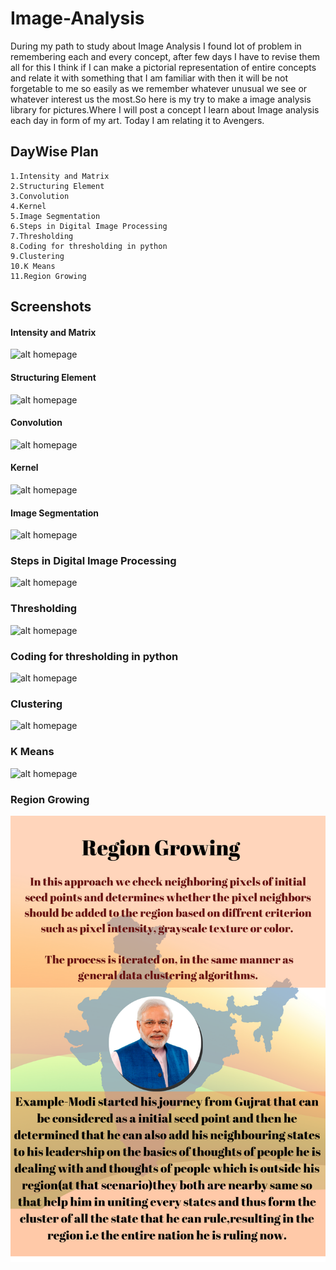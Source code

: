 # Image-Analysis
During my path to study about Image Analysis I found lot of problem in remembering each and every concept, after few days I have to revise them all for this I think if I can make a pictorial representation of entire concepts and relate it with something that I am familiar with then it will be not forgetable to me so easily as we remember whatever unusual we see or whatever interest us the most.So here is my try to make a image analysis library for pictures.Where I will post a concept I learn about Image analysis each day in form of my art. Today I am relating it to Avengers.

## DayWise Plan
```
1.Intensity and Matrix 
2.Structuring Element
3.Convolution
4.Kernel
5.Image Segmentation
6.Steps in Digital Image Processing
7.Thresholding
8.Coding for thresholding in python
9.Clustering
10.K Means
11.Region Growing
```

## Screenshots

#### Intensity and Matrix 
![alt homepage](https://ankitverma30.github.io/Student-Database-Management-System/Homepage.png)

#### Structuring Element
![alt homepage](https://ankitverma30.github.io/Student-Database-Management-System/Admin-Login.png)

#### Convolution
![alt homepage](https://ankitverma30.github.io/Student-Database-Management-System/Prepare-Grade-Card-for-Teachers.png)

#### Kernel
![alt homepage](https://ankitverma30.github.io/Student-Database-Management-System/Prepare-Grade-Card-for-Teachers.png)

#### Image Segmentation
![alt homepage](https://ankitverma30.github.io/Student-Database-Management-System/Prepare-Grade-Card-for-Teachers.png)

### Steps in Digital Image Processing
![alt homepage](https://ankitverma30.github.io/Student-Database-Management-System/Prepare-Grade-Card-for-Teachers.png)

### Thresholding
![alt homepage](https://ankitverma30.github.io/Student-Database-Management-System/Prepare-Grade-Card-for-Teachers.png)

### Coding for thresholding in python
![alt homepage](https://ankitverma30.github.io/Student-Database-Management-System/Prepare-Grade-Card-for-Teachers.png)

### Clustering
![alt homepage](https://ankitverma30.github.io/Student-Database-Management-System/Prepare-Grade-Card-for-Teachers.png)

### K Means
![alt homepage](https://ankitverma30.github.io/Student-Database-Management-System/Prepare-Grade-Card-for-Teachers.png)

### Region Growing
![alt homepage](https://github.com/ankitverma30/Image-Analysis/blob/master/Region%20Growing.png)



  
